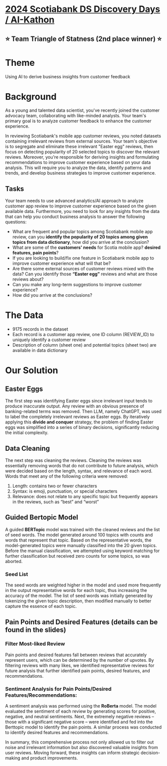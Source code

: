 # [2024 Scotiabank DS Discovery Days / AI-Kathon](https://uwaterloo.ca/statistics-and-actuarial-science/events/scotiabank-data-science-discovery-days-2024)
## ⭐ Team Triangle of Statness (2nd place winner) ⭐

# Theme
Using AI to derive business insights from customer feedback

# Background

As a young and talented data scientist, you've recently joined the customer advocacy team, collaborating with like-minded analysts. Your team's primary goal is to analyze customer feedback to enhance the customer experience.

In reviewing Scotiabank's mobile app customer reviews, you noted datasets containing irrelevant reviews from external sources. Your team's objective is to segregate and eliminate these irrelevant "Easter egg" reviews, then focus on detecting popularity of 20 selected topics to discover the relevant reviews. Moreover, you're responsible for deriving insights and formulating recommendations to improve customer experience based on your data analysis. This will require you to analyze the data, identify patterns and trends, and develop business strategies to improve customer experience.

## Tasks

Your team needs to use advanced analytics/AI approach to analyze customer app review to improve customer experience based on the given available data. Furthermore, you need to look for any insights from the data that can help you conduct business analysis to answer the following questions:

* What are frequent and popular topics among Scotiabank mobile app review, can you **identify the popularity of 20 topics among given topics from data dictionary**, how did you arrive at the conclusion?
* What are some of the **customers' needs** for Scotia mobile app? **desired features, pain points**?
* If you are looking to build/fix one feature in Scotiabank mobile app to improve customer
experience what will that be?
* Are there some external sources of customer reviews mixed with the data? Can you identify
those **“Easter egg”** reviews and what are those reviews about?
* Can you make any long-term suggestions to improve customer experience?
* How did you arrive at the conclusions?

# The Data

* 9175 records in the dataset
* Each record is a customer app review, one ID column (REVIEW_ID) to uniquely identify a customer review
* Description of column (sheet one) and potential topics (sheet two) are available in data dictionary

# Our Solution

## Easter Eggs
The first step was identifying Easter eggs since irrelevant input tends to produce inaccurate output. Any review with an obvious presence of banking-related terms was removed. Then LLM, namely ChatGPT, was used to label the completely irrelevant reviews as Easter eggs. By iteratively applying this **divide and conquer** strategy, the problem of finding Easter eggs was simplified into a series of binary decisions, significantly reducing the initial complexity.


## Data Cleaning

The next step was cleaning the reviews. Cleaning the reviews was essentially removing words that do not contribute to future analysis, which were decided based on the length, syntax, and relevance of each word. Words that meet any of the following criteria were removed:
1. Length: contains two or fewer characters
2. Syntax: is emoji, punctuation, or special characters
3. Relevance: does not relate to any specific topic but frequently appears in the reviews, such as “best” and “worst”


## Guided Bertopic Model

A guided **BERTopic** model was trained with the cleaned reviews and the list of seed words. The model generated around 100 topics with counts and words that represent that topic. Based on the representative words, the model-generated topics were manually classified into the 20 given topics. Before the manual classification, we attempted using keyword matching for further classification but received zero counts for some topics, so was aborted.

### Seed List

The seed words are weighted higher in the model and used more frequently in the output representative words for each topic, thus increasing the accuracy of the model. The list of seed words was initially generated by tokenizing the given topic description, then modified manually to better capture the essence of each topic.

## Pain Points and Desired Features (details can be found in the slides)

### Filter Most-liked Review
Pain points and desired features fall between reviews that accurately represent users, which can be determined by the number of upvotes. By filtering reviews with many likes, we identified representative reviews for future analysis that further identified pain points, desired features, and recommendations.

### Sentiment Analysis for Pain Points/Desired Features/Recommendations:
A sentiment analysis was performed using the **RoBerta** model. The model evaluated the sentiment of each review by generating scores for positive, negative, and neutral sentiments. Next, the extremely negative reviews – those with a significant negative score – were identified and fed into the Berttopic model to identify the pain points. A similar process was conducted to identify desired features and recommendations.

In summary, this comprehensive process not only allowed us to filter out noise and irrelevant information but also discovered valuable insights from user reviews. Moving forward, these insights can inform strategic decision-making and product improvements.





